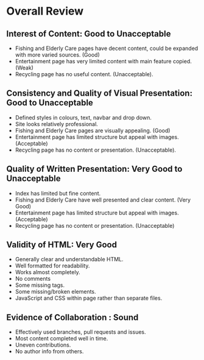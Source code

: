 # Overall Review

## Interest of Content: Good to Unacceptable
- Fishing and Elderly Care pages have decent content, could be expanded with more varied sources. (Good)
- Entertainment page has very limited content with main feature copied. (Weak)
- Recycling page has no useful content. (Unacceptable).

## Consistency and Quality of Visual Presentation: Good to Unacceptable
- Defined styles in colours, text, navbar and drop down.
- Site looks relatively professional.
- Fishing and Elderly Care pages are visually appealing. (Good)
- Entertainment page has limited structure but appeal with images. (Acceptable)
- Recycling page has no content or presentation. (Unacceptable).

## Quality of Written Presentation: Very Good to Unacceptable
- Index has limited but fine content.
- Fishing and Elderly Care have well presented and clear content. (Very Good)
- Entertainment page has limited structure but appeal with images. (Acceptable)
- Recycling page has no content or presentation. (Unacceptable)

## Validity of HTML: Very Good
- Generally clear and understandable HTML.
- Well formatted for readability.
- Works almost completely.
- No comments
- Some missing tags.
- Some missing/broken elements.
- JavaScript and CSS within page rather than separate files.

## Evidence of Collaboration : Sound
- Effectively used branches, pull requests and issues.
- Most content completed well in time.
- Uneven contributions.
- No author info from others.